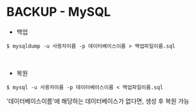 # BACKUP - MySQL

- 백업

```shell
$ mysqldump -u 사용자이름 -p 데이터베이스이름 > 백업파일이름.sql
```

<br>

- 복원

```shell
$ mysql -u 사용자이름 -p 데이터베이스이름 < 백업파일이름.sql
```

'데이터베이스이름'에 해당하는 데이터베이스가 없다면, 생성 후 복원 가능